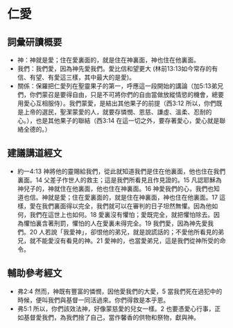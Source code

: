 # 仁愛

## 詞彙研讀概要
+ 神：神就是愛；住在愛裏面的，就是住在神裏面，神也住在他裏面。
+ 我們：我們愛，因為神先愛我們。愛比信和望更大 (林前13:13如今常存的有信、有望、有愛這三樣，其中最大的是愛)。
+ 關係：保羅把仁愛列在聖靈果子的第一，呼應這一段開始的講論（加5:13弟兄們，你們蒙召是要得自由，只是不可將你們的自由當做放縱情慾的機會，總要用愛心互相服侍）。我們蒙愛，是結出其他果子的前提（西3:12 所以，你們既是上帝的選民，聖潔蒙愛的人，就要存憐憫、恩慈、謙虛、溫柔、忍耐的心。），也是其他果子的聯結（西3:14 在這一切之外，要存著愛心，愛心就是聯絡全德的。）

## 建議講道經文
+ 約一4:13 神將他的靈賜給我們，從此就知道我們是住在他裏面，他也住在我們裏面。14 父差子作世人的救主；這是我們所看見且作見證的。15 凡認耶穌為神兒子的，神就住在他裏面，他也住在神裏面。16 神愛我們的心，我們也知道也信。神就是愛；住在愛裏面的，就是住在神裏面，神也住在他裏面。17 這樣，愛在我們裏面得以完全，我們就可以在審判的日子坦然無懼。因為他如何，我們在這世上也如何。18 愛裏沒有懼怕；愛既完全，就把懼怕除去。因為懼怕裏含著刑罰，懼怕的人在愛裏未得完全。19 我們愛，因為神先愛我們。20 人若說「我愛神」，卻恨他的弟兄，就是說謊話的；不愛他所看見的弟兄，就不能愛沒有看見的神。21 愛神的，也當愛弟兄，這是我們從神所受的命令。

## 輔助參考經文
+ 弗2:4 然而，神既有豐富的憐憫，因他愛我們的大愛，5 當我們死在過犯中的時候，便叫我們與基督一同活過來。你們得救是本乎恩。
+ 弗5:1 所以，你們該效法神，好像蒙慈愛的兒女一樣。2 也要憑愛心行事，正如基督愛我們，為我們捨了自己，當作馨香的供物和祭物，獻與神。
